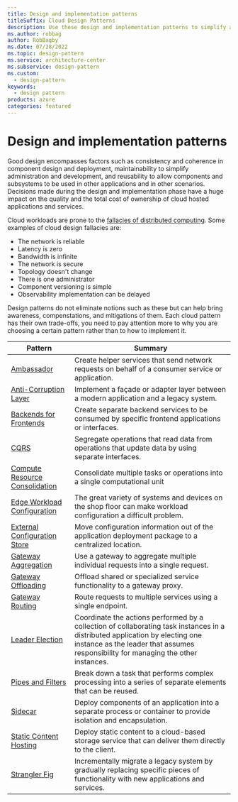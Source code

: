 ```yaml
---
title: Design and implementation patterns
titleSuffix: Cloud Design Patterns
description: Use these design and implementation patterns to simplify administration, development, and reusability for your cloud application.
ms.author: robbag
author: RobBagby
ms.date: 07/28/2022
ms.topic: design-pattern
ms.service: architecture-center
ms.subservice: design-pattern
ms.custom:
  - design-pattern
keywords:
  - design pattern
products: azure
categories: featured
---
```


# Design and implementation patterns

Good design encompasses factors such as consistency and coherence in component design and deployment, maintainability to simplify administration and development, and reusability to allow components and subsystems to be used in other applications and in other scenarios. Decisions made during the design and implementation phase have a huge impact on the quality and the total cost of ownership of cloud hosted applications and services.

Cloud workloads are prone to the [fallacies of distributed computing](https://wikipedia.org/wiki/Fallacies_of_distributed_computing). Some examples of cloud design fallacies are:

- The network is reliable
- Latency is zero
- Bandwidth is infinite
- The network is secure
- Topology doesn't change
- There is one administrator
- Component versioning is simple
- Observability implementation can be delayed

Design patterns do not eliminate notions such as these but can help bring awareness, compenstations, and mitigations of them. Each cloud pattern has their own trade-offs, you need to pay attention more to why you are choosing a certain pattern rather than to how to implement it.

|                                Pattern                                 |                                                                                                      Summary                                                                                                       |
|------------------------------------------------------------------------|--------------------------------------------------------------------------------------------------------------------------------------------------------------------------------------------------------------------|
|                     [Ambassador](../ambassador.yml)                     |                                                         Create helper services that send network requests on behalf of a consumer service or application.                                                          |
|          [Anti-Corruption Layer](../anti-corruption-layer.yml)          |                                                               Implement a façade or adapter layer between a modern application and a legacy system.                                                                |
|         [Backends for Frontends](../backends-for-frontends.yml)         |                                                          Create separate backend services to be consumed by specific frontend applications or interfaces.                                                          |
|                           [CQRS](../cqrs.yml)                           |                                                         Segregate operations that read data from operations that update data by using separate interfaces.                                                         |
| [Compute Resource Consolidation](../compute-resource-consolidation.yml) |                                                                     Consolidate multiple tasks or operations into a single computational unit                                                                      |
| [Edge Workload Configuration](../edge-workload-configuration.md) | The great variety of systems and devices on the shop floor can make workload configuration a difficult problem. |
|   [External Configuration Store](../external-configuration-store.yml)   |                                                        Move configuration information out of the application deployment package to a centralized location.                                                         |
|            [Gateway Aggregation](../gateway-aggregation.yml)            |                                                                   Use a gateway to aggregate multiple individual requests into a single request.                                                                   |
|             [Gateway Offloading](../gateway-offloading.yml)             |                                                                      Offload shared or specialized service functionality to a gateway proxy.                                                                       |
|                [Gateway Routing](../gateway-routing.yml)                |                                                                            Route requests to multiple services using a single endpoint.                                                                            |
|                [Leader Election](../leader-election.yml)                | Coordinate the actions performed by a collection of collaborating task instances in a distributed application by electing one instance as the leader that assumes responsibility for managing the other instances. |
|              [Pipes and Filters](../pipes-and-filters.yml)              |                                                     Break down a task that performs complex processing into a series of separate elements that can be reused.                                                      |
|                        [Sidecar](../sidecar.yml)                        |                                                  Deploy components of an application into a separate process or container to provide isolation and encapsulation.                                                  |
|         [Static Content Hosting](../static-content-hosting.yml)         |                                                        Deploy static content to a cloud-based storage service that can deliver them directly to the client.                                                        |
|                      [Strangler Fig](../strangler-fig.yml)                      |                                         Incrementally migrate a legacy system by gradually replacing specific pieces of functionality with new applications and services.                                          |
